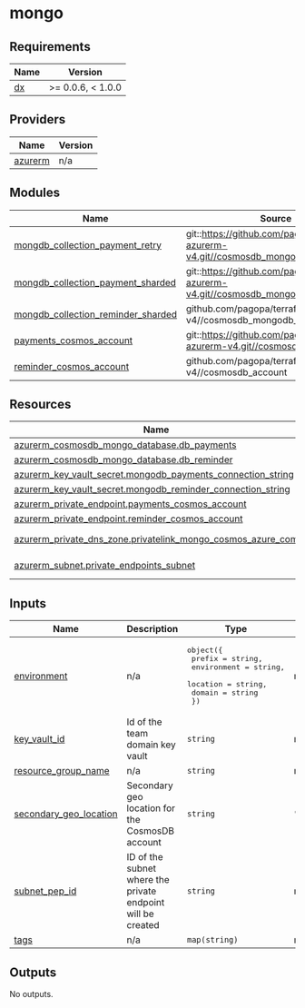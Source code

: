 # mongo

<!-- BEGIN_TF_DOCS -->
## Requirements

| Name | Version |
|------|---------|
| <a name="requirement_dx"></a> [dx](#requirement\_dx) | >= 0.0.6, < 1.0.0 |

## Providers

| Name | Version |
|------|---------|
| <a name="provider_azurerm"></a> [azurerm](#provider\_azurerm) | n/a |

## Modules

| Name | Source | Version |
|------|--------|---------|
| <a name="module_mongdb_collection_payment_retry"></a> [mongdb\_collection\_payment\_retry](#module\_mongdb\_collection\_payment\_retry) | git::https://github.com/pagopa/terraform-azurerm-v4.git//cosmosdb_mongodb_collection | v7.13.0 |
| <a name="module_mongdb_collection_payment_sharded"></a> [mongdb\_collection\_payment\_sharded](#module\_mongdb\_collection\_payment\_sharded) | git::https://github.com/pagopa/terraform-azurerm-v4.git//cosmosdb_mongodb_collection | v7.13.0 |
| <a name="module_mongdb_collection_reminder_sharded"></a> [mongdb\_collection\_reminder\_sharded](#module\_mongdb\_collection\_reminder\_sharded) | github.com/pagopa/terraform-azurerm-v4//cosmosdb_mongodb_collection | v7.13.0 |
| <a name="module_payments_cosmos_account"></a> [payments\_cosmos\_account](#module\_payments\_cosmos\_account) | git::https://github.com/pagopa/terraform-azurerm-v4.git//cosmosdb_account | v7.13.0 |
| <a name="module_reminder_cosmos_account"></a> [reminder\_cosmos\_account](#module\_reminder\_cosmos\_account) | github.com/pagopa/terraform-azurerm-v4//cosmosdb_account | v7.13.0 |

## Resources

| Name | Type |
|------|------|
| [azurerm_cosmosdb_mongo_database.db_payments](https://registry.terraform.io/providers/hashicorp/azurerm/latest/docs/resources/cosmosdb_mongo_database) | resource |
| [azurerm_cosmosdb_mongo_database.db_reminder](https://registry.terraform.io/providers/hashicorp/azurerm/latest/docs/resources/cosmosdb_mongo_database) | resource |
| [azurerm_key_vault_secret.mongodb_payments_connection_string](https://registry.terraform.io/providers/hashicorp/azurerm/latest/docs/resources/key_vault_secret) | resource |
| [azurerm_key_vault_secret.mongodb_reminder_connection_string](https://registry.terraform.io/providers/hashicorp/azurerm/latest/docs/resources/key_vault_secret) | resource |
| [azurerm_private_endpoint.payments_cosmos_account](https://registry.terraform.io/providers/hashicorp/azurerm/latest/docs/resources/private_endpoint) | resource |
| [azurerm_private_endpoint.reminder_cosmos_account](https://registry.terraform.io/providers/hashicorp/azurerm/latest/docs/resources/private_endpoint) | resource |
| [azurerm_private_dns_zone.privatelink_mongo_cosmos_azure_com](https://registry.terraform.io/providers/hashicorp/azurerm/latest/docs/data-sources/private_dns_zone) | data source |
| [azurerm_subnet.private_endpoints_subnet](https://registry.terraform.io/providers/hashicorp/azurerm/latest/docs/data-sources/subnet) | data source |

## Inputs

| Name | Description | Type | Default | Required |
|------|-------------|------|---------|:--------:|
| <a name="input_environment"></a> [environment](#input\_environment) | n/a | <pre>object({<br/>    prefix      = string,<br/>    environment = string,<br/>    location    = string,<br/>    domain      = string<br/>  })</pre> | n/a | yes |
| <a name="input_key_vault_id"></a> [key\_vault\_id](#input\_key\_vault\_id) | Id of the team domain key vault | `string` | n/a | yes |
| <a name="input_resource_group_name"></a> [resource\_group\_name](#input\_resource\_group\_name) | n/a | `string` | n/a | yes |
| <a name="input_secondary_geo_location"></a> [secondary\_geo\_location](#input\_secondary\_geo\_location) | Secondary geo location for the CosmosDB account | `string` | `"spaincentral"` | no |
| <a name="input_subnet_pep_id"></a> [subnet\_pep\_id](#input\_subnet\_pep\_id) | ID of the subnet where the private endpoint will be created | `string` | n/a | yes |
| <a name="input_tags"></a> [tags](#input\_tags) | n/a | `map(string)` | n/a | yes |

## Outputs

No outputs.
<!-- END_TF_DOCS -->
